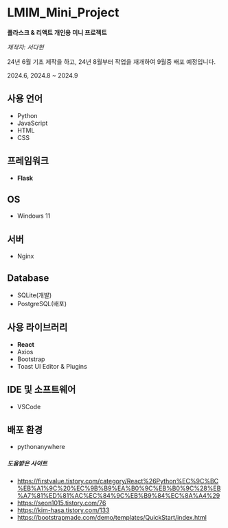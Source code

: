 # LMIM_Mini_Project
**플라스크 & 리액트 개인용 미니 프로젝트**

*제작자: 서다현*

24년 6월 기초 제작을 하고, 24년 8월부터 작업을 재개하여 9월중 배포 예정입니다.

2024.6, 2024.8 ~ 2024.9

## 사용 언어
- Python
- JavaScript
- HTML
- CSS

## 프레임워크
- **Flask**

## OS
- Windows 11

## 서버
- Nginx

## Database
- SQLite(개발)
- PostgreSQL(배포)

## 사용 라이브러리
- **React**
- Axios
- Bootstrap
- Toast UI Editor & Plugins

## IDE 및 소프트웨어
- VSCode

## 배포 환경
- pythonanywhere

##### 도움받은 사이트
- https://firstvalue.tistory.com/category/React%26Python%EC%9C%BC%EB%A1%9C%20%EC%9B%B9%EA%B0%9C%EB%B0%9C%28%EB%A7%81%ED%81%AC%EC%84%9C%EB%B9%84%EC%8A%A4%29
- https://seon1015.tistory.com/76
- https://kim-hasa.tistory.com/133
- https://bootstrapmade.com/demo/templates/QuickStart/index.html